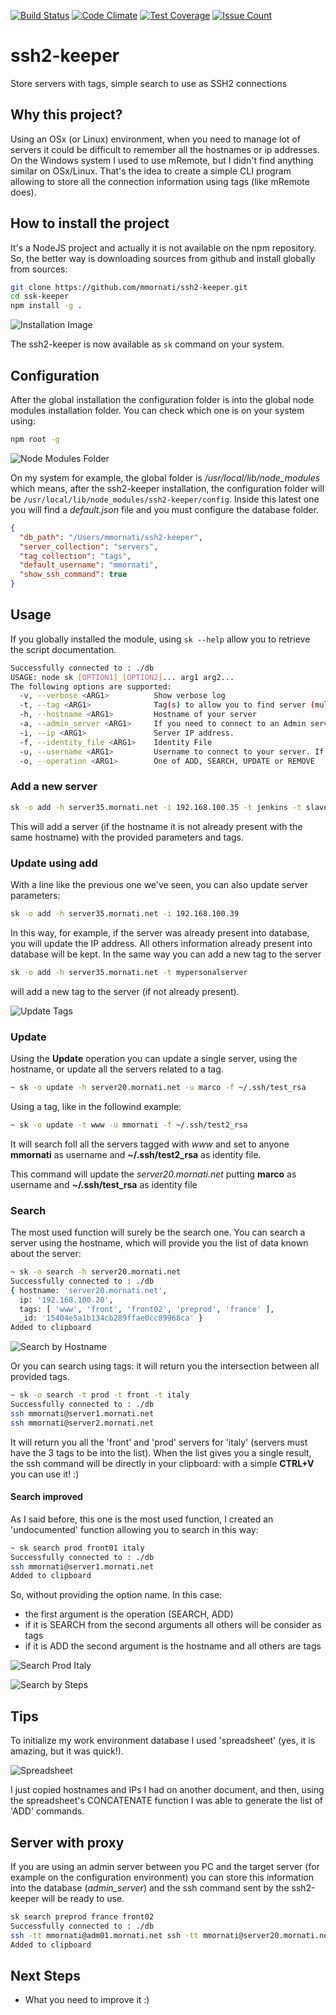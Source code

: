 [![Build Status](https://travis-ci.org/mmornati/ssh2-keeper.svg?branch=master)](https://travis-ci.org/mmornati/ssh2-keeper) [![Code Climate](https://codeclimate.com/github/mmornati/ssh2-keeper/badges/gpa.svg)](https://codeclimate.com/github/mmornati/ssh2-keeper) [![Test Coverage](https://codeclimate.com/github/mmornati/ssh2-keeper/badges/coverage.svg)](https://codeclimate.com/github/mmornati/ssh2-keeper/coverage) [![Issue Count](https://codeclimate.com/github/mmornati/ssh2-keeper/badges/issue_count.svg)](https://codeclimate.com/github/mmornati/ssh2-keeper)

# ssh2-keeper
Store servers with tags, simple search to use as SSH2 connections

## Why this project?
Using an OSx (or Linux) environment, when you need to manage lot of servers it could be difficult to remember all the hostnames or ip addresses.
On the Windows system I used to use mRemote, but I didn't find anything similar on OSx/Linux.
That's the idea to create a simple CLI program allowing to store all the connection information using tags (like mRemote does).

## How to install the project
It's a NodeJS project and actually it is not available on the npm repository. So, the better way is downloading sources from github and install globally from sources:

```bash
git clone https://github.com/mmornati/ssh2-keeper.git
cd ssk-keeper
npm install -g .
```
![Installation Image](https://res.cloudinary.com/blog-mornati-net/image/upload/v1476013263/Schermata_2016-10-09_alle_11.53.41_z3kuzt.png)

The ssh2-keeper is now available as `sk` command on your system.

## Configuration

After the global installation the configuration folder is into the global node modules installation folder.
You can check which one is on your system using:

```bash
npm root -g
```

![Node Modules Folder](https://res.cloudinary.com/blog-mornati-net/image/upload/v1476016292/Schermata_2016-10-09_alle_14.24.12_cc43h3.png)

On my system for example, the global folder is */usr/local/lib/node_modules* which means, after the ssh2-keeper installation, the configuration folder will be `/usr/local/lib/node_modules/ssh2-keeper/config`.
Inside this latest one you will find a *default.json* file and you must configure the database folder.

```json
{
  "db_path": "/Users/mmornati/ssh2-keeper",
  "server_collection": "servers",
  "tag_collection": "tags",
  "default_username": "mmornati",
  "show_ssh_command": true
}
```

## Usage

If you globally installed the module, using `sk --help` allow you to retrieve the script documentation.

```bash
Successfully connected to : ./db
USAGE: node sk [OPTION1] [OPTION2]... arg1 arg2...
The following options are supported:
  -v, --verbose <ARG1>       	Show verbose log
  -t, --tag <ARG1>           	Tag(s) to allow you to find server (multiple)
  -h, --hostname <ARG1>      	Hostname of your server
  -a, --admin_server <ARG1>  	If you need to connect to an Admin server to reach your target. Ex: ssh -tt pi@192.168.0.101 ssh -tt pi2@192.168.0.102
  -i, --ip <ARG1>            	Server IP address.
  -f, --identity_file <ARG1> 	Identity File
  -u, --username <ARG1>      	Username to connect to your server. If empty the one in configuration file be used
  -o, --operation <ARG1>     	One of ADD, SEARCH, UPDATE or REMOVE
```

### Add a new server

```bash
sk -o add -h server35.mornati.net -i 192.168.100.35 -t jenkins -t slave -t slave04 -t integration
```

This will add a server (if the hostname it is not already present with the same hostname) with the provided parameters and tags.

### Update using add

With a line like the previous one we've seen, you can also update server parameters:

```bash
sk -o add -h server35.mornati.net -i 192.168.100.39
```

In this way, for example, if the server was already present into database, you will update the IP address. All others information already present into database will be kept.
In the same way you can add a new tag to the server

```bash
sk -o add -h server35.mornati.net -t mypersonalserver
```

will add a new tag to the server (if not already present).

![Update Tags](https://res.cloudinary.com/blog-mornati-net/image/upload/v1476013245/update_tags_hsot6u.gif)

### Update

Using the **Update** operation you can update a single server, using the hostname, or update all the servers related to a tag.

```bash
~ sk -o update -h server20.mornati.net -u marco -f ~/.ssh/test_rsa
```

Using a tag, like in the followind example:

```bash
~ sk -o update -t www -u mmornati -f ~/.ssh/test2_rsa
```

It will search foll all the servers tagged with *www* and set to anyone **mmornati** as username and **~/.ssh/test2_rsa** as identity file.

This command will update the *server20.mornati.net* putting **marco** as username and **~/.ssh/test_rsa** as identity file

### Search

The most used function will surely be the search one. You can search a server using the hostname, which will provide you the list of data known about the server:

```bash
~ sk -o search -h server20.mornati.net
Successfully connected to : ./db
{ hostname: 'server20.mornati.net',
  ip: '192.168.100.20',
  tags: [ 'www', 'front', 'front02', 'preprod', 'france' ],
  _id: '15404e5a1b134cb289ffae0cc89968ca' }
Added to clipboard
```

![Search by Hostname](https://res.cloudinary.com/blog-mornati-net/image/upload/v1476013227/search_by_hostname_sr1ucu.gif)

Or you can search using tags: it will return you the intersection between all provided tags.

```bash
~ sk -o search -t prod -t front -t italy
Successfully connected to : ./db
ssh mmornati@server1.mornati.net
ssh mmornati@server2.mornati.net
```

It will return you all the 'front' and 'prod' servers for 'italy' (servers must have the 3 tags to be into the list).
When the list gives you a single result, the ssh command will be directly in your clipboard: with a simple **CTRL+V** you can use it! :)

#### Search improved

As I said before, this one is the most used function, I created an 'undocumented' function allowing you to search in this way:

```bash
~ sk search prod front01 italy
Successfully connected to : ./db
ssh mmornati@server1.mornati.net
Added to clipboard
```

So, without providing the option name. In this case:

* the first argument is the operation (SEARCH, ADD)
* if it is SEARCH from the second arguments all others will be consider as tags
* if it is ADD the second argument is the hostname and all others are tags

![Search Prod Italy](https://res.cloudinary.com/blog-mornati-net/image/upload/v1476013226/search_italy_prod_ax8tdi.gif)

![Search by Steps](https://res.cloudinary.com/blog-mornati-net/image/upload/v1476013230/search_by_steps_aeobkw.gif)

## Tips
To initialize my work environment database I used 'spreadsheet' (yes, it is amazing, but it was quick!).

![Spreadsheet](https://res.cloudinary.com/blog-mornati-net/image/upload/v1476017695/Schermata_2016-10-09_alle_14.54.11_ancb8b.png)

I just copied hostnames and IPs I had on another document, and then, using the spreadsheet's CONCATENATE function I was able to generate the list of 'ADD' commands.

## Server with proxy

If you are using an admin server between you PC and the target server (for example on the configuration environment) you can store this information into the database (*admin_server*) and the ssh command sent by the ssh2-keeper will be ready to use.

```bash
sk search preprod france front02
Successfully connected to : ./db
ssh -tt mmornati@adm01.mornati.net ssh -tt mmornati@server20.mornati.net
Added to clipboard
```

## Next Steps

* What you need to improve it :)
